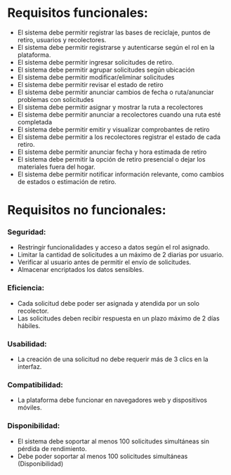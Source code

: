 # Requisitos funcionales:

- El sistema debe permitir registrar las bases de reciclaje, puntos de retiro, usuarios y recolectores.
- El sistema debe permitir registrarse y autenticarse según el rol en la plataforma.
- El sistema debe permitir ingresar solicitudes de retiro.
- El sistema debe permitir agrupar solicitudes según ubicación
- El sistema debe permitir modificar/eliminar solicitudes
- El sistema debe permitir revisar el estado de retiro
- El sistema debe permitir anunciar cambios de fecha o ruta/anunciar problemas con solicitudes
- El sistema debe permitir asignar y mostrar la ruta a recolectores
- El sistema debe permitir anunciar a recolectores cuando una ruta esté completada
- El sistema debe permitir emitir y visualizar comprobantes de retiro
- El sistema debe permitir a los recolectores registrar el estado de cada retiro.
- El sistema debe permitir anunciar fecha y hora estimada de retiro
- El sistema debe permitir la opción de retiro presencial o dejar los materiales fuera del hogar.
- El sistema debe permitir notificar información relevante, como cambios de estados o estimación de retiro.

# Requisitos no funcionales:

### Seguridad:

- Restringir funcionalidades y acceso a datos según el rol asignado.
- Limitar la cantidad de solicitudes a un máximo de 2 diarias por usuario.
- Verificar al usuario antes de permitir el envío de solicitudes.
- Almacenar encriptados los datos sensibles.

### Eficiencia:

- Cada solicitud debe poder ser asignada y atendida por un solo recolector.
- Las solicitudes deben recibir respuesta en un plazo máximo de 2 días hábiles.

### Usabilidad:

- La creación de una solicitud no debe requerir más de 3 clics en la interfaz.

### Compatibilidad:

- La plataforma debe funcionar en navegadores web y dispositivos móviles.

### Disponibilidad:

- El sistema debe soportar al menos 100 solicitudes simultáneas sin pérdida de rendimiento.
- Debe poder soportar al menos 100 solicitudes simultáneas (Disponibilidad)
